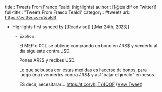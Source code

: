 title:: Tweets From Franco Tealdi (highlights)
author:: [[@tealdif on Twitter]]
full-title:: "Tweets From Franco Tealdi"
category:: #tweets
url:: https://twitter.com/tealdif

- Highlights first synced by [[Readwise]] [[Mar 24th, 2023]]
	- Explico.
	  
	  El MEP o CCL se obtiene comprando un bono en ARS$ y venderlo al día siguiente contra USD.
	  
	  Pones ARS$ y recibes USD.
	  
	  Lo que se busca con estas medidas es hacerse de bonos, para luego (mal) venderlos contra ARS$ y así "bajar el precio" en pesos. 
	  
	  ES decir, necesitaras… https://t.co/vhjiTY4QQF ([View Tweet](https://twitter.com/tealdif/status/1638349410634457088))